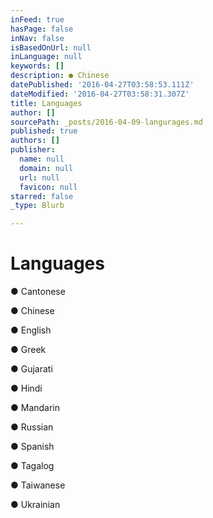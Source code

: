 ```yaml
---
inFeed: true
hasPage: false
inNav: false
isBasedOnUrl: null
inLanguage: null
keywords: []
description: ● Chinese
datePublished: '2016-04-27T03:58:53.111Z'
dateModified: '2016-04-27T03:58:31.307Z'
title: Languages
author: []
sourcePath: _posts/2016-04-09-langurages.md
published: true
authors: []
publisher:
  name: null
  domain: null
  url: null
  favicon: null
starred: false
_type: Blurb

---
```

# Languages

● Cantonese

● Chinese

● English

● Greek

● Gujarati

● Hindi

● Mandarin

● Russian

● Spanish

● Tagalog

● Taiwanese

● Ukrainian